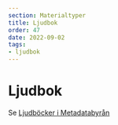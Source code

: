 ```yaml
---
section: Materialtyper
title: Ljudbok
order: 47
date: 2022-09-02
tags:
- ljudbok
--- 
```


# Ljudbok
Se [Ljudböcker i Metadatabyrån](https://metadatabyran.kb.se/beskrivning/materialtyper-arbetsfloden/ljudbocker)
